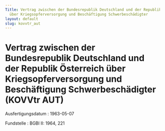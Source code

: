 ```yaml
---
Title: Vertrag zwischen der Bundesrepublik Deutschland und der Republik Österreich
  über Kriegsopferversorgung und Beschäftigung Schwerbeschädigter
layout: default
slug: kovvtr_aut
---
```


# Vertrag zwischen der Bundesrepublik Deutschland und der Republik Österreich über Kriegsopferversorgung und Beschäftigung Schwerbeschädigter (KOVVtr AUT)

Ausfertigungsdatum
:   1963-05-07

Fundstelle
:   BGBl II: 1964, 221

